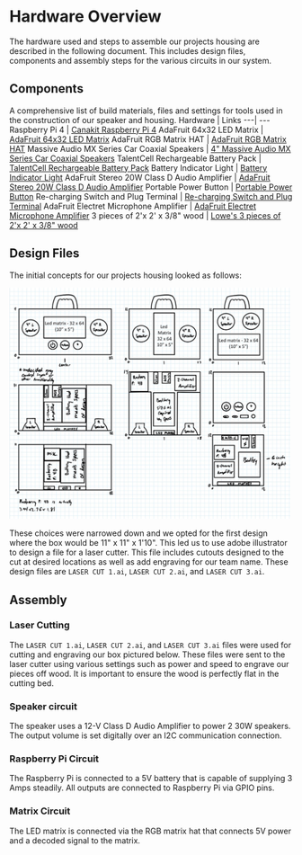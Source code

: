 # Hardware Overview

The hardware used and steps to assemble our projects housing are described in the following document. This includes design files, components and assembly steps for the various circuits in our system.

## Components

A comprehensive list of build materials, files and settings for tools used in the construction of our speaker and housing.
Hardware | Links
---| ---
Raspberry Pi 4  | [Canakit Raspberry Pi 4](https://www.canakit.com/raspberry-pi-4-starter-kit.html)
AdaFruit 64x32 LED Matrix | [AdaFruit 64x32 LED Matrix](https://www.adafruit.com/product/2278)
AdaFruit RGB Matrix HAT | [AdaFruit RGB Matrix HAT](https://www.amazon.com/Adafruit-RGB-Matrix-HAT-Raspberry/dp/B00SK69C6E/ref=sr_1_1?keywords=Adafruit+RGB+Matrix+HAT&qid=1638466078&sr=8-1)
Massive Audio MX Series Car Coaxial Speakers | [4" Massive Audio MX Series Car Coaxial Speakers](https://www.amazon.com/Massive-Audio-MX4-Speakers-Speakers/dp/B073JJ7F4W/ref=sr_1_3?dchild=1&keywords=30w+4+inch+car+speakers&qid=1632342682&sr=8-)
TalentCell Rechargeable Battery Pack | [TalentCell Rechargeable Battery Pack](https://www.amazon.com/TalentCell-Rechargeable-12000mAh-Multi-led-indicator/dp/B00ME3ZH7C/ref=sr_1_6?dchild=1&keywords=rechargeable+battery+12v&qid=1632341218&sr=8-6)
Battery Indicator Light | [Battery Indicator Light](https://www.amazon.com/Battery-Capacity-Indicator-Lead-Acid-Motorcycle/dp/B07V2KMQGQ/ref=sr_1_6?dchild=1&keywords=battery+indicator&qid=1633471326&sr=8-6)
AdaFruit Stereo 20W Class D Audio Amplifier | [AdaFruit Stereo 20W Class D Audio Amplifier](https://www.amazon.com/Stereo-20W-Class-Audio-Amplifier/dp/B00SK8OH30/ref=sr_1_5?dchild=1&keywords=adafruit+audio+amplifier&qid=1632341178&sr=8-5)
Portable Power Button | [Portable Power Button](https://www.amazon.com/s?k=power+button&ref=nb_sb_noss_2)
Re-charging Switch and Plug Terminal | [Re-charging Switch and Plug Terminal](https://www.amazon.com/BIQU-Rocker-Switch-Socket-Module/dp/B07KS2TQ45/ref=sr_1_10?dchild=1&keywords=Mounted+power+button&qid=1633471706&sr=8-10)
AdaFruit Electret Microphone Amplifier | [AdaFruit Electret Microphone Amplifier](https://www.amazon.com/Adafruit-Electret-Microphone-Amplifier-Adjustable/dp/B00K9M6S1O/ref=sr_1_3?dchild=1&keywords=adafruit+1713&qid=1632090401&sr=8-3)
3 pieces of 2'x 2' x 3/8" wood | [Lowe's 3 pieces of 2'x 2' x 3/8" wood](https://www.lowes.com/pd/1-4-in-Common-Pine-Sanded-Plywood-Application-as-2-x-2/1000068959)

## Design Files

The initial concepts for our projects housing looked as follows:

<!-- ![Hand Sketches](https://github.com/macshaughnessy3/PAWS/blob/main/Hardware/Led%20matrix%20-%2032%20x%2064%20%20(10”%20x%205”).jpeg) -->
<img src="Led matrix - 32 x 64  (10” x 5”).jpeg" alt="drawing" width="500"/>

These choices were  narrowed down and we opted for the first design where the box would be 11" x 11" x 1'10". This led us to use adobe illustrator to design a file for a laser cutter. This file includes cutouts designed to the cut at desired locations as well as add engraving for our team name. These design files are `LASER CUT 1.ai`, `LASER CUT 2.ai`, and `LASER CUT 3.ai`.

## Assembly

### Laser Cutting

The `LASER CUT 1.ai`, `LASER CUT 2.ai`, and `LASER CUT 3.ai` files were used for cutting and engraving our box pictured below. These files were sent to the laser cutter using various settings such as power and speed to engrave our pieces off wood. It is important to ensure the wood is perfectly flat in the cutting bed.

### Speaker circuit

The speaker uses a 12-V Class D Audio Amplifier to power 2 30W speakers. The output volume is set digitally over an I2C communication connection.

### Raspberry Pi Circuit

The Raspberry Pi is connected to a 5V battery that is capable of supplying 3 Amps steadily. All outputs are connected to Raspberry Pi via GPIO pins.

### Matrix Circuit

The LED matrix is connected via the RGB matrix hat that connects 5V power and a decoded signal to the matrix.
